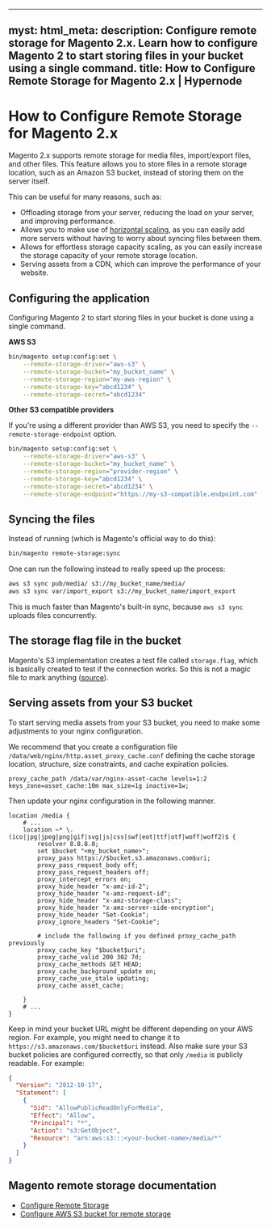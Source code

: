 ______________________________________________________________________

## myst: html_meta: description: Configure remote storage for Magento 2.x. Learn how to configure Magento 2 to start storing files in your bucket using a single command. title: How to Configure Remote Storage for Magento 2.x | Hypernode

# How to Configure Remote Storage for Magento 2.x

Magento 2.x supports remote storage for media files, import/export files, and other files.
This feature allows you to store files in a remote storage location, such as an Amazon S3 bucket, instead of storing them on the server itself.

This can be useful for many reasons, such as:

- Offloading storage from your server, reducing the load on your server, and improving performance.
- Allows you to make use of [horizontal scaling](../../hypernode-platform/autoscaling/how-does-horizontal-autoscaling-work), as you can easily add more servers without having to worry about syncing files between them.
- Allows for effortless storage capacity scaling, as you can easily increase the storage capacity of your remote storage location.
- Serving assets from a CDN, which can improve the performance of your website.

## Configuring the application

Configuring Magento 2 to start storing files in your bucket is done using a single command.

**AWS S3**

```bash
bin/magento setup:config:set \
    --remote-storage-driver="aws-s3" \
    --remote-storage-bucket="my_bucket_name" \
    --remote-storage-region="my-aws-region" \
    --remote-storage-key="abcd1234" \
    --remote-storage-secret="abcd1234"
```

**Other S3 compatible providers**

If you're using a different provider than AWS S3, you need to specify the `--remote-storage-endpoint` option.

```bash
bin/magento setup:config:set \
    --remote-storage-driver="aws-s3" \
    --remote-storage-bucket="my_bucket_name" \
    --remote-storage-region="provider-region" \
    --remote-storage-key="abcd1234" \
    --remote-storage-secret="abcd1234" \
    --remote-storage-endpoint="https://my-s3-compatible.endpoint.com"
```

## Syncing the files

Instead of running (which is Magento's official way to do this):

```bash
bin/magento remote-storage:sync
```

One can run the following instead to really speed up the process:

```bash
aws s3 sync pub/media/ s3://my_bucket_name/media/
aws s3 sync var/import_export s3://my_bucket_name/import_export
```

This is much faster than Magento's built-in sync, because `aws s3 sync` uploads files concurrently.

## The storage flag file in the bucket

Magento's S3 implementation creates a test file called `storage.flag`, which is basically created to test if the connection works. So this is not a magic file to mark anything ([source](https://github.com/magento/magento2/blob/6f4805f82bb7511f72935daa493d48ebda3d9039/app/code/Magento/AwsS3/Driver/AwsS3.php#L104)).

## Serving assets from your S3 bucket

To start serving media assets from your S3 bucket, you need to make some adjustments to your nginx configuration.

We recommend that you create a configuration file `/data/web/nginx/http.asset_proxy_cache.conf` defining the cache storage location, structure, size constraints, and cache expiration policies.

```nginx
proxy_cache_path /data/var/nginx-asset-cache levels=1:2 keys_zone=asset_cache:10m max_size=1g inactive=1w;
```

Then update your nginx configuration in the following manner.

```nginx
location /media {
    # ...
    location ~* \.(ico|jpg|jpeg|png|gif|svg|js|css|swf|eot|ttf|otf|woff|woff2)$ {
        resolver 8.8.8.8;
        set $bucket "<my_bucket_name>";
        proxy_pass https://$bucket.s3.amazonaws.com$uri;
        proxy_pass_request_body off;
        proxy_pass_request_headers off;
        proxy_intercept_errors on;
        proxy_hide_header "x-amz-id-2";
        proxy_hide_header "x-amz-request-id";
        proxy_hide_header "x-amz-storage-class";
        proxy_hide_header "x-amz-server-side-encryption";
        proxy_hide_header "Set-Cookie";
        proxy_ignore_headers "Set-Cookie";
        
        # include the following if you defined proxy_cache_path previously
        proxy_cache_key "$bucket$uri";
        proxy_cache_valid 200 302 7d;
        proxy_cache_methods GET HEAD;
        proxy_cache_background_update on;
        proxy_cache_use_stale updating;
        proxy_cache asset_cache;
        
    }
    # ...
}
```

Keep in mind your bucket URL might be different depending on your AWS region. For example, you might need to change it to `https://s3.amazonaws.com/$bucket$uri` instead.
Also make sure your S3 bucket policies are configured correctly, so that only `/media` is publicly readable. For example:

```json
{
  "Version": "2012-10-17",
  "Statement": [
    {
      "Sid": "AllowPublicReadOnlyForMedia",
      "Effect": "Allow",
      "Principal": "*",
      "Action": "s3:GetObject",
      "Resource": "arn:aws:s3:::<your-bucket-name>/media/*"
    }
  ]
}
```

## Magento remote storage documentation

- [Configure Remote Storage](https://experienceleague.adobe.com/en/docs/commerce-operations/configuration-guide/storage/remote-storage/remote-storage)
- [Configure AWS S3 bucket for remote storage](https://experienceleague.adobe.com/en/docs/commerce-operations/configuration-guide/storage/remote-storage/remote-storage-aws-s3)
